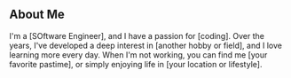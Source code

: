 ## About Me

I'm a [SOftware Engineer], and I have a passion for [coding]. Over the years, I've developed a deep interest in [another hobby or field], and I love learning more every day. When I'm not working, you can find me [your favorite pastime], or simply enjoying life in [your location or lifestyle].

